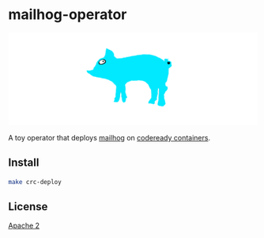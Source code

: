 # mailhog-operator

![mailhog-operator](hack/mailhog-operator-wdn.png "mailhog-operator")

A toy operator that deploys [mailhog](https://github.com/mailhog/MailHog) on [codeready containers](https://github.com/code-ready/crc).

## Install

```bash
make crc-deploy
```

## License

[Apache 2](LICENSE)
